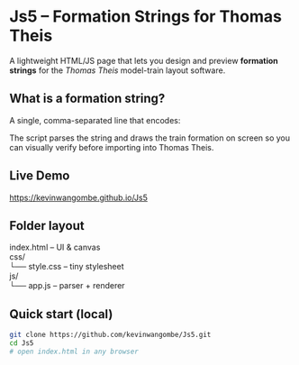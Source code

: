 # Js5 – Formation Strings for Thomas Theis

A lightweight HTML/JS page that lets you design and preview **formation strings** for the *Thomas Theis* model-train layout software.

## What is a formation string?
A single, comma-separated line that encodes:


The script parses the string and draws the train formation on screen so you can visually verify before importing into Thomas Theis.

## Live Demo
https://kevinwangombe.github.io/Js5

## Folder layout
index.html    – UI & canvas  
css/  
└── style.css – tiny stylesheet  
js/  
└── app.js    – parser + renderer  

## Quick start (local)
```bash
git clone https://github.com/kevinwangombe/Js5.git
cd Js5
# open index.html in any browser
